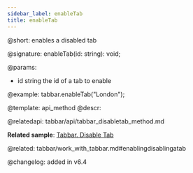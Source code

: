 ```yaml
---
sidebar_label: enableTab
title: enableTab
---          
```


@short: enables a disabled tab

@signature: enableTab(id: string): void;

@params:
- id	string      the id of a tab to enable

@example:
tabbar.enableTab("London");


@template: api_method
@descr:


@relatedapi: tabbar/api/tabbar_disabletab_method.md

**Related sample**: [Tabbar. Disable Tab](https://snippet.dhtmlx.com/9l3egq3z)

@related: tabbar/work_with_tabbar.md#enablingdisablingatab

@changelog: added in v6.4


